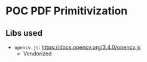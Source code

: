 # POC PDF Primitivization

## Libs used
- `opencv.js`: https://docs.opencv.org/3.4.0/opencv.js
    - Vendorized